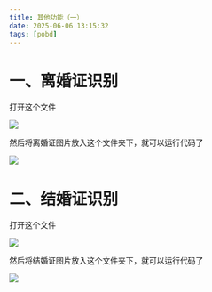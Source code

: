 ```yaml
---
title: 其他功能（一）
date: 2025-06-06 13:15:32
tags: [pobd]
---
```


#  一、离婚证识别

打开这个文件

![](https://raw.gitcode.com/yaaakaaang/pic/raw/main/1749192536667.png)

然后将离婚证图片放入这个文件夹下，就可以运行代码了

![](https://raw.gitcode.com/yaaakaaang/pic/raw/main/1749193465295.jpg)

#  二、结婚证识别

打开这个文件

![](https://raw.gitcode.com/yaaakaaang/pic/raw/main/1749193584319.jpg)

然后将结婚证图片放入这个文件夹下，就可以运行代码了

![](https://raw.gitcode.com/yaaakaaang/pic/raw/main/1749193744886.jpg)
